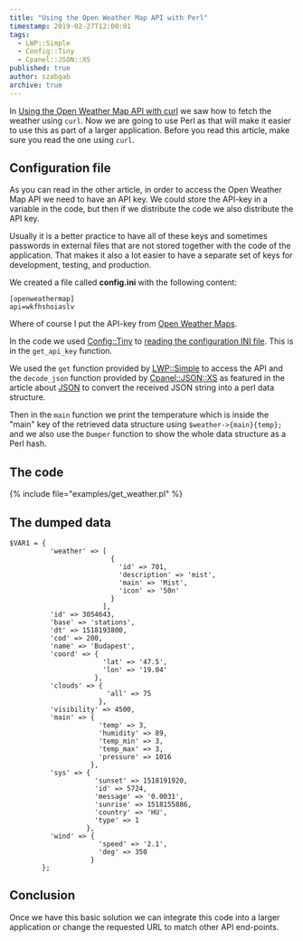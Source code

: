 ```yaml
---
title: "Using the Open Weather Map API with Perl"
timestamp: 2019-02-27T12:00:01
tags:
  - LWP::Simple
  - Config::Tiny
  - Cpanel::JSON::XS
published: true
author: szabgab
archive: true
---
```



In [Using the Open Weather Map API with curl](https://code-maven.com/pro/openweathermap-api-using-curl) we saw how to fetch the weather using `curl`. Now we are going to use Perl as that
will make it easier to use this as part of a larger application. Before you read this article, make sure you read
the one using `curl`.



## Configuration file

As you can read in the other article, in order to access the Open Weather Map API we need to have an API key.
We could store the API-key in a variable in the code, but then if we distribute the code we also distribute the API key.

Usually it is a better practice to have all of these keys and sometimes passwords in external files that are not stored
together with the code of the application. That makes it also a lot easier to have a separate set of keys for development, testing,
and production.

We created a file called <b>config.ini</b> with the following content:

```
[openweathermap]
api=wkfhshoiaslv
```

Where of course I put the API-key from [Open Weather Maps](https://home.openweathermap.org/api_keys).

In the code we used [Config::Tiny](https://metacpan.org/pod/Config::Tiny) to [reading the configuration INI file](/reading-configuration-files-in-perl).
This is in the `get_api_key` function.

We used the `get` function provided by [LWP::Simple](https://metacpan.org/pod/LWP::Simple) to access the API and
the `decode_json` function provided by [Cpanel::JSON::XS](https://metacpan.org/pod/Cpanel::JSON::XS) as featured in the article
about [JSON](/json) to convert the received JSON string into a perl data structure.


Then in the `main` function we print the temperature which is inside the "main" key of the retrieved data structure using
`$weather->{main}{temp};` and we also use the `Dumper` function to show the whole data structure as a Perl hash.

## The code

{% include file="examples/get_weather.pl" %}


## The dumped data

```
$VAR1 = {
          'weather' => [
                         {
                           'id' => 701,
                           'description' => 'mist',
                           'main' => 'Mist',
                           'icon' => '50n'
                         }
                       ],
          'id' => 3054643,
          'base' => 'stations',
          'dt' => 1518193800,
          'cod' => 200,
          'name' => 'Budapest',
          'coord' => {
                       'lat' => '47.5',
                       'lon' => '19.04'
                     },
          'clouds' => {
                        'all' => 75
                      },
          'visibility' => 4500,
          'main' => {
                      'temp' => 3,
                      'humidity' => 89,
                      'temp_min' => 3,
                      'temp_max' => 3,
                      'pressure' => 1016
                    },
          'sys' => {
                     'sunset' => 1518191920,
                     'id' => 5724,
                     'message' => '0.0031',
                     'sunrise' => 1518155886,
                     'country' => 'HU',
                     'type' => 1
                   },
          'wind' => {
                      'speed' => '2.1',
                      'deg' => 350
                    }
        };
```

## Conclusion

Once we have this basic solution we can integrate this code into a larger application or change the requested URL to
match other API end-points.

